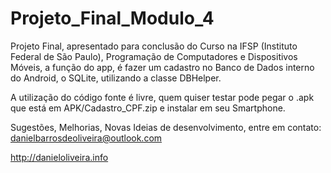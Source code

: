 # Projeto_Final_Modulo_4
Projeto Final, apresentado para conclusão do Curso na IFSP (Instituto Federal de São Paulo), Programação de Computadores e Dispositivos Móveis, a função do app, é fazer um cadastro no Banco de Dados interno do Android, o SQLite, utilizando a classe DBHelper.

A utilização do código fonte é livre, quem quiser testar pode pegar o .apk que está em APK/Cadastro_CPF.zip e instalar em seu Smartphone.

Sugestões, Melhorias, Novas Ideias de desenvolvimento, entre em contato:
danielbarrosdeoliveira@outlook.com

http://danieloliveira.info
